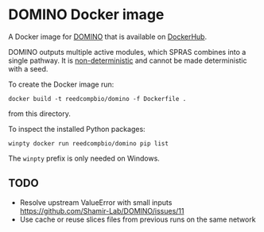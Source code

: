 # DOMINO Docker image

A Docker image for [DOMINO](https://github.com/Shamir-Lab/DOMINO) that is available on [DockerHub](https://hub.docker.com/repository/docker/reedcompbio/domino).

DOMINO outputs multiple active modules, which SPRAS combines into a single pathway.
It is [non-deterministic](https://github.com/Shamir-Lab/DOMINO/issues/5) and cannot be made deterministic with a seed.

To create the Docker image run:
```
docker build -t reedcompbio/domino -f Dockerfile .
```
from this directory.

To inspect the installed Python packages:
```
winpty docker run reedcompbio/domino pip list
```
The `winpty` prefix is only needed on Windows.

## TODO
- Resolve upstream ValueError with small inputs https://github.com/Shamir-Lab/DOMINO/issues/11
- Use cache or reuse slices files from previous runs on the same network
